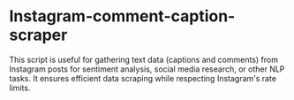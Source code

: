 # Instagram-comment-caption-scraper
This script is useful for gathering text data (captions and comments) from Instagram posts for sentiment analysis, social media research, or other NLP tasks. It ensures efficient data scraping while respecting Instagram's rate limits.
